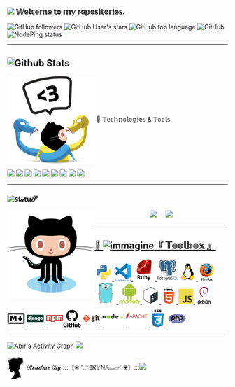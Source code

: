 


### <img src="https://c.tenor.com/3z9WAevpMVoAAAAi/cheeks-up.gif" width="60px"> 𝕎𝕖𝕝𝕔𝕠𝕞𝕖 𝕥𝕠 𝕞𝕪 𝕣𝕖𝕡𝕠𝕤𝕚𝕥𝕠𝕣𝕚𝕖𝕤.

</hr>


![GitHub followers](https://img.shields.io/github/followers/IRYNA0308?style=social)
![GitHub User's stars](https://img.shields.io/github/stars/IRYNA0308?style=social)
![GitHub top language](https://img.shields.io/github/languages/top/IRYNA0308/IRYNA0308)
![GitHub](https://img.shields.io/badge/iryna0308-happycoding-success)
![NodePing status](https://img.shields.io/nodeping/status/jkiwn052-ntpp-4lbb-8d45-ihew6d9ucoei?style=plastic&up_color=yellow)

---
![Github Stats](https://github-stats-alpha.vercel.app/api/?username=IRYNA0308&tc=333&ic=333)
---
</hr>
<img align="center" title="Github" alt="Github" width="200px" src="pngegg.png" /> 🔧 𝕋𝕖𝕔𝕙𝕟𝕠𝕝𝕠𝕘𝕚𝕖𝕤 & 𝕋𝕠𝕠𝕝𝕤


![](https://img.shields.io/badge/OS-Linux-informational?style=flat&logo=linux&logoColor=white&color=2bbc8a)
![](https://img.shields.io/badge/Code-Python-informational?style=flat&logo=python&logoColor=white&color=2bbc8a)
![](https://img.shields.io/badge/Code-JavaScript-informational?style=flat&logo=javascript&logoColor=white&color=2bbc8a)
![](https://img.shields.io/badge/Shell-Bash-informational?style=flat&logo=gnu-bash&logoColor=white&color=2bbc8a)
![](https://img.shields.io/badge/Code-Vue-informational?style=flat&logo=vue.js&logoColor=white&color=2bbc8a)
![](https://img.shields.io/badge/Tools-PostgreSQL-informational?style=flat&logo=postgresql&logoColor=white&color=2bbc8a)
![](https://img.shields.io/badge/Tools-Docker-informational?style=flat&logo=docker&logoColor=white&color=2bbc8a)
![](https://img.shields.io/badge/Cloud-Digital_Ocean-informational?style=flat&logo=digitalocean&logoColor=white&color=2bbc8a)
![](https://img.shields.io/badge/Termux-tools-brightgreen?style=flat&logo=Termux&logoColor=white&color=2bbc8a)
 

 
---

### <img src="https://c.tenor.com/ucYo7disu-QAAAAi/mokkapresti-monica-presti.gif" width="60px">𝕤𝔱𝒶tu𝓢

<a href="https://github.com/IRYNA0308"><img align="left" title="Github" alt="Github" width="200px" src="pngegg(1).png" /></a>


<p align="center"><a href="https://github.com/IRYNA0308">
<img height="165" src="https://github-readme-stats.vercel.app/api?username=IRYNA0308&show_icons=true&include_all_commits=true&theme=react&cache_seconds=3200&hide_border=true" /></a>
&nbsp;&nbsp;&nbsp;
<a href="https://github.com/IRYNA0308"><img src="https://github-readme-stats.vercel.app/api/top-langs/?username=IRYNA0308&layout=compact&theme=react&hide_border=true" />
 
 
---

## 🧰 ![immagine](https://user-images.githubusercontent.com/79381105/131199208-75721fd9-b556-4dcc-92c8-be88b51cb7c2.png)『 𝕋𝕠𝕠𝕝𝕓𝕠𝕩 』
 
<img src="https://raw.githubusercontent.com/devicons/devicon/00f02ef57fb7601fd1ddcc2fe6fe670fef3ae3e4/icons/python/python-original.svg" alt="python" width="40" height="40"/>
<img src="https://raw.githubusercontent.com/devicons/devicon/00f02ef57fb7601fd1ddcc2fe6fe670fef3ae3e4/icons/vscode/vscode-original-wordmark.svg"alt="vscode" width="40" height="40"/>
<img src="https://raw.githubusercontent.com/devicons/devicon/00f02ef57fb7601fd1ddcc2fe6fe670fef3ae3e4/icons/ruby/ruby-original-wordmark.svg" alt="ruby" width="50" height="50"/>
<img src="https://github.com/devicons/devicon/blob/master/icons/postgresql/postgresql-original-wordmark.svg" alt="PostgreSQL" width="50" height="50"/><img src="https://raw.githubusercontent.com/devicons/devicon/00f02ef57fb7601fd1ddcc2fe6fe670fef3ae3e4/icons/linux/linux-original.svg" alt="linux" width="40" height="40"/>
<img src="https://raw.githubusercontent.com/devicons/devicon/00f02ef57fb7601fd1ddcc2fe6fe670fef3ae3e4/icons/firefox/firefox-original-wordmark.svg" alt="firefox" width="40" height="40"/>
<img src="https://raw.githubusercontent.com/devicons/devicon/00f02ef57fb7601fd1ddcc2fe6fe670fef3ae3e4/icons/go/go-original.svg" alt="go" width="50" height="50"/>
<img src="https://raw.githubusercontent.com/devicons/devicon/00f02ef57fb7601fd1ddcc2fe6fe670fef3ae3e4/icons/android/android-plain-wordmark.svg" alt="android" width="50" height="50"/>
<img src="https://raw.githubusercontent.com/devicons/devicon/00f02ef57fb7601fd1ddcc2fe6fe670fef3ae3e4/icons/bash/bash-original.svg" alt="bash" width="40" height="40"/>
<img src="https://raw.githubusercontent.com/devicons/devicon/00f02ef57fb7601fd1ddcc2fe6fe670fef3ae3e4/icons/html5/html5-original-wordmark.svg"alt="HTML" width="35" height="35"/>
<img src="https://github.com/devicons/devicon/blob/master/icons/javascript/javascript-original.svg" alt="JavaScript" width="35" height="35"/>
<img src="https://raw.githubusercontent.com/devicons/devicon/00f02ef57fb7601fd1ddcc2fe6fe670fef3ae3e4/icons/debian/debian-original-wordmark.svg" alt="debian" width="40" height="40"/>
<img src="https://raw.githubusercontent.com/devicons/devicon/00f02ef57fb7601fd1ddcc2fe6fe670fef3ae3e4/icons/markdown/markdown-original.svg" alt="markdown" width="40" height="40"/>
<img src="https://raw.githubusercontent.com/devicons/devicon/00f02ef57fb7601fd1ddcc2fe6fe670fef3ae3e4/icons/django/django-original.svg" alt="django" width="40" height="40"/>
<img src="https://github.com/devicons/devicon/blob/master/icons/npm/npm-original-wordmark.svg" alt="npm" width="40" height="40"/><img src="https://raw.githubusercontent.com/devicons/devicon/00f02ef57fb7601fd1ddcc2fe6fe670fef3ae3e4/icons/github/github-original-wordmark.svg" alt="github" width="40" height="40"/>
<img src="https://raw.githubusercontent.com/devicons/devicon/00f02ef57fb7601fd1ddcc2fe6fe670fef3ae3e4/icons/git/git-original-wordmark.svg"alt="git"width="40" height="40"/>
<img src="https://github.com/devicons/devicon/blob/master/icons/nodejs/nodejs-original-wordmark.svg" alt="NodeJS" width="50" height="50"/>
<img src="https://raw.githubusercontent.com/devicons/devicon/00f02ef57fb7601fd1ddcc2fe6fe670fef3ae3e4/icons/apache/apache-original-wordmark.svg" alt="apache" width="50" height="50"/>
<img src="https://raw.githubusercontent.com/devicons/devicon/00f02ef57fb7601fd1ddcc2fe6fe670fef3ae3e4/icons/css3/css3-original-wordmark.svg" alt="css3" width="40" height="40"/>
<img src="https://raw.githubusercontent.com/devicons/devicon/00f02ef57fb7601fd1ddcc2fe6fe670fef3ae3e4/icons/php/php-original.svg" alt="php" width="40" height="40"/>
 
 
---

 
<p align="center">
  <a href="https://github.com/IRYNA0308">
  </a>
</p>
<a href="https://github.com/IRYNA0308"><img alt="Abir's Activity Graph" src="https://activity-graph.herokuapp.com/graph?username=IRYNA0308&bg_color=1F222E&color=F8D866&line=F85D7F&point=FFFFFF&hide_border=true" /></a>

  
 <img src="https://metrics.lecoq.io/IRYNA0308?template=classic&achievements=1&achievements.threshold=C&achievements.secrets=true&achievements.display=compact&achievements.limit=0&config.timezone=Europa%2FEuropa">	
 
 
 
<img align="center" title="Github" alt="Github" width="40px" src="pngegg(2).png" /> 𝓡𝓮𝓪𝓭𝓶𝓮 𝓑𝔂 :::〘❀꙳𓄂𝕀R𝕐N𝔸𓆃꙳❀〙:::<img src="https://c.tenor.com/9q01NW8hcEcAAAAi/mokkapresti-monica-presti.gif" width="30px"> 

 
 
 
 
